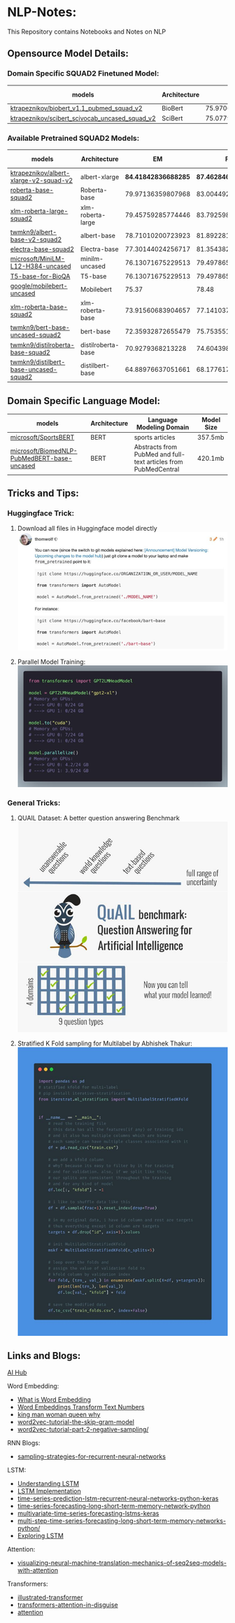 # NLP-Notes:

This Repository contains Notebooks and Notes on NLP

## Opensource Model Details:

### Domain Specific SQUAD2 Finetuned Model:

| models | Architecture | EM | F1 | Model Size |
| --- | --- | --- | --- |  --- | 
| [ktrapeznikov/biobert_v1.1_pubmed_squad_v2](https://huggingface.co/ktrapeznikov/biobert_v1.1_pubmed_squad_v2) | BioBert | 75.97068980038743 | 79.37043950121722 | 413.2mb |
| [ktrapeznikov/scibert_scivocab_uncased_squad_v2](https://huggingface.co/ktrapeznikov/scibert_scivocab_uncased_squad_v2) | SciBert | 75.07790785816559 | 78.47735207283013 | 419.4mb|

### Available Pretrained SQUAD2 Models:
| models | Architecture | EM | F1 | Model Size |
| --- | --- | --- | --- |  --- | 
| [ktrapeznikov/albert-xlarge-v2-squad-v2](https://huggingface.co/ktrapeznikov/albert-xlarge-v2-squad-v2) | albert-xlarge | **84.41842836688285** | **87.4628460501696** | 224mb |
| [roberta-base-squad2](https://huggingface.co/deepset/roberta-base-squad2) | Roberta-base | 79.97136359807968 | 83.00449234495325 | 474.3mb |
| [xlm-roberta-large-squad2](https://huggingface.co/deepset/xlm-roberta-large-squad2) | xlm-roberta-large | 79.45759285774446 | 83.79259828925511 | 2.1Gb |
| [twmkn9/albert-base-v2-squad2](https://huggingface.co/twmkn9/albert-base-v2-squad2) | albert-base | 78.71010200723923 |  81.89228117126069 | **44.6mb** |
| [electra-base-squad2](https://huggingface.co/deepset/electra-base-squad2) | Electra-base | 77.30144024256717 | 81.35438272008543 | 415.4mb |
| [microsoft/MiniLM-L12-H384-uncased](https://huggingface.co/deepset/minilm-uncased-squad2)| minilm-uncased | 76.13071675229513 | 79.49786500219953 | 127.3mb |
| [T5-base-for-BioQA](https://huggingface.co/ozcangundes/T5-base-for-BioQA) | T5-base | 76.13071675229513 | 79.49786500219953 | 850.4mb |
| [google/mobilebert-uncased](https://huggingface.co/mrm8488/mobilebert-uncased-finetuned-squadv2) | Mobilebert | 75.37 | 78.48 | 94mb |
| [xlm-roberta-base-squad2](https://huggingface.co/deepset/xlm-roberta-base-squad2) | xlm-roberta-base | 73.91560683904657 | 77.14103746689592 | 1Gb |
| [twmkn9/bert-base-uncased-squad2](https://huggingface.co/twmkn9/bert-base-uncased-squad2) | bert-base | 72.35932872655479 |  75.75355132564763 | 417.7mb |
| [twmkn9/distilroberta-base-squad2](https://huggingface.co/twmkn9/distilroberta-base-squad2) | distilroberta-base | 70.9279368213228 |  74.60439802429168 | 313.3 |
| [twmkn9/distilbert-base-uncased-squad2](https://huggingface.co/twmkn9/distilbert-base-uncased-squad2) | distilbert-base | 64.88976637051661 |  68.1776176526635 | 253.2mb |

## Domain Specific Language Model:
| models | Architecture | Language Modeling Domain | Model Size |
| --- | ---  |  --- | --- | 
| [microsoft/SportsBERT](https://huggingface.co/microsoft/SportsBERT) | BERT | sports articles | 357.5mb |
| [microsoft/BiomedNLP-PubMedBERT-base-uncased](https://huggingface.co/microsoft/BiomedNLP-PubMedBERT-base-uncased-abstract-fulltext) | BERT | Abstracts from PubMed and full-text articles from PubMedCentral |  420.1mb | 

 
## Tricks and Tips:

### Huggingface Trick:
1)  Download all files in Huggingface model directly 
![download image](/images/Directly%20Download.jfif)

2) Parallel Model Training:
![Parallel Model Training](/images/Parallel%20Model%20Training.jfif)

### General Tricks:

1) QUAIL Dataset: A better question answering Benchmark
![QUAIL dataset](/images/QUILDataset.jfif)

2) Stratified K Fold sampling for Multilabel by Abhishek Thakur:
![Stratified Fold](/images/stratified-fold%20for%20Multilabel%20Classification.jfif)

## Links and Blogs:

[AI Hub](https://aihub.cloud.google.com/u/0/s)

Word Embedding:
* [What is Word Embedding](https://machinelearningmastery.com/what-are-word-embeddings/)
* [Word Embeddings Transform Text Numbers](https://monkeylearn.com/blog/word-embeddings-transform-text-numbers/)
* [king man woman queen why](https://p.migdal.pl/2017/01/06/king-man-woman-queen-why.html)
* [word2vec-tutorial-the-skip-gram-model](http://mccormickml.com/2016/04/19/word2vec-tutorial-the-skip-gram-model/)
* [word2vec-tutorial-part-2-negative-sampling/](http://mccormickml.com/2017/01/11/word2vec-tutorial-part-2-negative-sampling/)

RNN Blogs:
* [sampling-strategies-for-recurrent-neural-networks](https://medium.com/machine-learning-at-petiteprogrammer/sampling-strategies-for-recurrent-neural-networks-9aea02a6616f)

LSTM:
* [Understanding LSTM](https://colah.github.io/posts/2015-08-Understanding-LSTMs/)
* [LSTM Implementation](https://mlexplained.com/2019/02/15/building-an-lstm-from-scratch-in-pytorch-lstms-in-depth-part-1/)
* [time-series-prediction-lstm-recurrent-neural-networks-python-keras](https://machinelearningmastery.com/time-series-prediction-lstm-recurrent-neural-networks-python-keras/)
* [time-series-forecasting-long-short-term-memory-network-python](https://machinelearningmastery.com/time-series-forecasting-long-short-term-memory-network-python/)
* [multivariate-time-series-forecasting-lstms-keras](https://machinelearningmastery.com/multivariate-time-series-forecasting-lstms-keras/)
* [multi-step-time-series-forecasting-long-short-term-memory-networks-python/](https://machinelearningmastery.com/multi-step-time-series-forecasting-long-short-term-memory-networks-python/)
* [Exploring LSTM](http://blog.echen.me/2017/05/30/exploring-lstms/)

Attention:

* [visualizing-neural-machine-translation-mechanics-of-seq2seq-models-with-attention](https://jalammar.github.io/visualizing-neural-machine-translation-mechanics-of-seq2seq-models-with-attention/)

Transformers:
* [illustrated-transformer](http://jalammar.github.io/illustrated-transformer/)
* [transformers-attention-in-disguise](https://www.mihaileric.com/posts/transformers-attention-in-disguise/)
* [attention](http://nlp.seas.harvard.edu/2018/04/03/attention.html)

